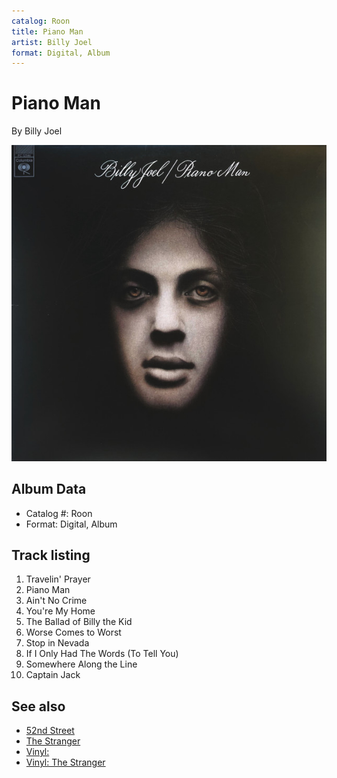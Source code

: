 ```yaml
---
catalog: Roon
title: Piano Man
artist: Billy Joel
format: Digital, Album
---
```


# Piano Man

By Billy Joel

![](../../assets/albumcovers/Billy_Joel-Piano_Man.png)

## Album Data

- Catalog #: Roon
- Format: Digital, Album


## Track listing


1. Travelin' Prayer
2. Piano Man
3. Ain't No Crime
4. You're My Home
5. The Ballad of Billy the Kid
6. Worse Comes to Worst
7. Stop in Nevada
8. If I Only Had The Words (To Tell You)
9. Somewhere Along the Line
10. Captain Jack


## See also

- [52nd Street](52nd_Street.md)
- [The Stranger](The_Stranger.md)
- [Vinyl: ](../../Vinyl/Billy_Joel/Billy_Joel.md)
- [Vinyl: The Stranger](../../Vinyl/Billy_Joel/The_Stranger.md)
